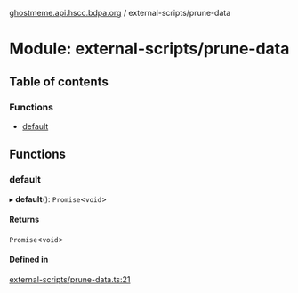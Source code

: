 [ghostmeme.api.hscc.bdpa.org](../README.md) / external-scripts/prune-data

# Module: external-scripts/prune-data

## Table of contents

### Functions

- [default](external_scripts_prune_data.md#default)

## Functions

### default

▸ **default**(): `Promise`<`void`\>

#### Returns

`Promise`<`void`\>

#### Defined in

[external-scripts/prune-data.ts:21](https://github.com/nhscc/ghostmeme.api.hscc.bdpa.org/blob/40f330c/external-scripts/prune-data.ts#L21)

